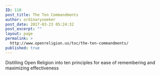 ```yaml
---
ID: 110
post_title: The Ten Commandments
author: ordinaryseeker
post_date: 2017-03-23 05:24:32
post_excerpt: ""
layout: page
permalink: >
  http://www.openreligion.us/toc/the-ten-commandments/
published: true
---
```

Distilling Open Religion into ten principles for ease of remembering and maximizing effectiveness